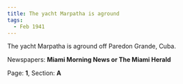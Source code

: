 ```yaml
---  
title: The yacht Marpatha is aground  
tags:  
  - Feb 1941  
---  
```

  
The yacht Marpatha is aground off Paredon Grande, Cuba.  
  
Newspapers: **Miami Morning News or The Miami Herald**  
  
Page: **1**, Section: **A** 
